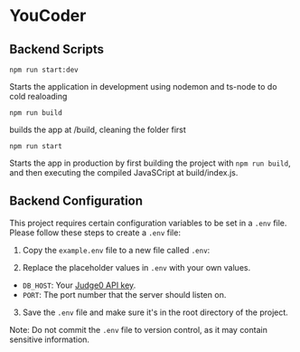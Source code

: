 # YouCoder

## Backend Scripts

``npm run start:dev``

Starts the application in development using nodemon and ts-node to do cold realoading

``npm run build``

builds the app at /build, cleaning the folder first

``npm run start``

Starts the app in production by first building the project with ``npm run build``, and then executing the compiled JavaSCript at build/index.js.

## Backend Configuration

This project requires certain configuration variables to be set in a `.env` file. Please follow these steps to create a `.env` file:

1. Copy the `example.env` file to a new file called `.env`:

2. Replace the placeholder values in `.env` with your own values.

- `DB_HOST`: Your [Judge0 API key](https://rapidapi.com/judge0-official/api/judge0-ce/pricing).
- `PORT`: The port number that the server should listen on.

3. Save the `.env` file and make sure it's in the root directory of the project.

Note: Do not commit the `.env` file to version control, as it may contain sensitive information.

